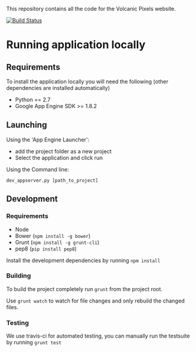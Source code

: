 This repository contains all the code for the Volcanic Pixels website.

[![Build Status](https://travis-ci.org/volcanicpixels/volcanicpixels.png)](https://travis-ci.org/volcanicpixels/volcanicpixels)


# Running application locally


## Requirements

To install the application locally you will need the following (other dependencies are installed automatically)

 - Python == 2.7
 - Google App Engine SDK >= 1.8.2


## Launching


Using the 'App Engine Launcher':

 - add the project folder as a new project
 - Select the application and click run

Using the Command line:

```
dev_appserver.py [path_to_project]
```

## Development

### Requirements

 - Node
 - Bower (`npm install -g bower`)
 - Grunt (`npm install -g grunt-cli`)
 - pep8 (`pip install pep8`)

Install the development dependencies by running `npm install`

### Building

To build the project completely run `grunt` from the project root.

Use `grunt watch` to watch for file changes and only rebuild the changed files.

### Testing

We use travis-ci for automated testing, you can manually run the testsuite by running `grunt test`
